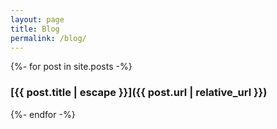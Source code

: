 ```yaml
---
layout: page
title: Blog
permalink: /blog/
---
```


<!-- Layout {{ layout.layout }}, page layout {{ page.layout }}, page name {{ page.name }} & path {{ page.path }} -->

{%- for post in site.posts -%}

### [{{ post.title | escape }}]({{ post.url | relative_url }})

{%- endfor -%}
